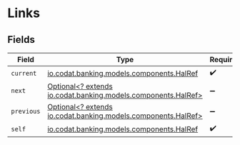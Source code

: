 # Links


## Fields

| Field                                                                                              | Type                                                                                               | Required                                                                                           | Description                                                                                        |
| -------------------------------------------------------------------------------------------------- | -------------------------------------------------------------------------------------------------- | -------------------------------------------------------------------------------------------------- | -------------------------------------------------------------------------------------------------- |
| `current`                                                                                          | [io.codat.banking.models.components.HalRef](../../models/components/HalRef.md)                     | :heavy_check_mark:                                                                                 | N/A                                                                                                |
| `next`                                                                                             | [Optional<? extends io.codat.banking.models.components.HalRef>](../../models/components/HalRef.md) | :heavy_minus_sign:                                                                                 | N/A                                                                                                |
| `previous`                                                                                         | [Optional<? extends io.codat.banking.models.components.HalRef>](../../models/components/HalRef.md) | :heavy_minus_sign:                                                                                 | N/A                                                                                                |
| `self`                                                                                             | [io.codat.banking.models.components.HalRef](../../models/components/HalRef.md)                     | :heavy_check_mark:                                                                                 | N/A                                                                                                |